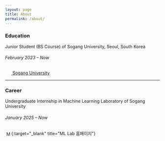 ```yaml
---
layout: page
title: About
permalink: /about/
---
```


### Education
Junior Student (BS Course) of Sogang University, Seoul, South Korea  
###### February 2023 – Now  

<a href="https://www.sogang.ac.kr" target="_blank" title="서강대학교 홈페이지">
  <!-- 복사해온 SVG 코드 시작 -->
  <svg xmlns="http://www.w3.org/2000/svg" viewBox="0 0 640 512" width="16" height="16"
       style="vertical-align:middle; margin-right:4px;">
    <path d="M497.941 387.726L…Z"/>
  </svg>
  <!-- 복사해온 SVG 코드 끝 -->
  Sogang University
</a>

---

### Career
Undergraduate Internship in Machine Learning Laboratory of Sogang University  
###### January 2025 – Now  
[<img
  src="https://cdn.jsdelivr.net/npm/@fortawesome/fontawesome-free/svgs/solid/flask.svg"
  alt="ML Lab"
  width="16"
  height="16"
  style="vertical-align:middle; margin-left:4px;"
/>](https://mllab.sogang.ac.kr/mllab/index.html){:target="_blank" title="ML Lab 홈페이지"}
